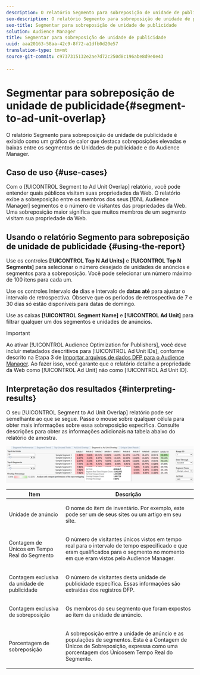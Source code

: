 ```yaml
---
description: O relatório Segmento para sobreposição de unidade de publicidade é exibido como um gráfico de calor que destaca sobreposições elevadas e baixas entre os segmentos de Unidades de publicidade e do Audience Manager.
seo-description: O relatório Segmento para sobreposição de unidade de publicidade é exibido como um gráfico de calor que destaca sobreposições elevadas e baixas entre os segmentos de Unidades de publicidade e do Audience Manager.
seo-title: Segmentar para sobreposição de unidade de publicidade
solution: Audience Manager
title: Segmentar para sobreposição de unidade de publicidade
uuid: aaa20163-58aa-42c9-8f72-a1dfb0d20e57
translation-type: tm+mt
source-git-commit: c9737315132e2ae7d72c250d8c196abe8d9e0e43

---
```



# Segmentar para sobreposição de unidade de publicidade{#segment-to-ad-unit-overlap}

O relatório Segmento para sobreposição de unidade de publicidade é exibido como um gráfico de calor que destaca sobreposições elevadas e baixas entre os segmentos de Unidades de publicidade e do Audience Manager.

## Caso de uso {#use-cases}

Com o [!UICONTROL Segment to Ad Unit Overlap] relatório, você pode entender quais públicos visitam suas propriedades da Web. O relatório exibe a sobreposição entre os membros dos seus [!DNL Audience Manager] segmentos e o número de visitantes das propriedades da Web. Uma sobreposição maior significa que muitos membros de um segmento visitam sua propriedade da Web.

## Usando o relatório Segmento para sobreposição de unidade de publicidade {#using-the-report}

Use os controles **[!UICONTROL Top N Ad Units]** e **[!UICONTROL Top N Segments]** para selecionar o número desejado de unidades de anúncios e segmentos para a sobreposição. Você pode selecionar um número máximo de 100 itens para cada um.

Use os controles Intervalo **de** dias e Intervalo de **datas até** para ajustar o intervalo de retrospectiva. Observe que os períodos de retrospectiva de 7 e 30 dias só estão disponíveis para datas de domingo.

Use as caixas **[!UICONTROL Segment Name]** e **[!UICONTROL Ad Unit]** para filtrar qualquer um dos segmentos e unidades de anúncios.

>[!IMPORTANT]
>
>Ao ativar [!UICONTROL Audience Optimization for Publishers], você deve incluir metadados descritivos para [!UICONTROL Ad Unit IDs], conforme descrito na Etapa 3 de [Importar arquivos de dados DFP para o Audience Manager](../../../reporting/audience-optimization-reports/aor-publishers/import-dfp.md). Ao fazer isso, você garante que o relatório detalhe a propriedade da Web como [!UICONTROL Ad Unit] não como [!UICONTROL Ad Unit ID].

## Interpretação dos resultados {#interpreting-results}

O seu [!UICONTROL Segment to Ad Unit Overlap] relatório pode ser semelhante ao que se segue. Passe o mouse sobre qualquer célula para obter mais informações sobre essa sobreposição específica. Consulte descrições para obter as informações adicionais na tabela abaixo do relatório de amostra.

![](assets/publisher_segment_ad_unit_overlap.png)

<table id="table_22340F45B1B94D3796174CB30A60E212"> 
 <thead> 
  <tr> 
   <th colname="col1" class="entry"> Item </th> 
   <th colname="col2" class="entry"> Descrição </th> 
  </tr>
 </thead>
 <tbody> 
  <tr> 
   <td colname="col1"> <p><span class="wintitle"> Unidade de anúncio </span> </p> </td> 
   <td colname="col2"> <p>O nome do item de inventário. Por exemplo, este pode ser um de seus sites ou um artigo em seu site. </p> </td> 
  </tr> 
  <tr> 
   <td colname="col1"> <p><span class="wintitle"> Contagem de Únicos em Tempo Real do Segmento</span> </p> </td> 
   <td colname="col2"> <p>O número de visitantes únicos vistos em tempo real para o intervalo de tempo especificado e que eram qualificados para o segmento no momento em que eram vistos pelo <span class="keyword"> Audience Manager</span>. </p> </td> 
  </tr> 
  <tr> 
   <td colname="col1"> <p><span class="wintitle"> Contagem exclusiva da unidade de publicidade</span> </p> </td> 
   <td colname="col2"> <p>O número de visitantes desta unidade de publicidade específica. Essas informações são extraídas dos registros DFP. </p> </td> 
  </tr> 
  <tr> 
   <td colname="col1"> <p><span class="wintitle"> Contagem exclusiva de sobreposição</span> </p> </td> 
   <td colname="col2"> <p>Os membros do seu segmento que foram expostos ao item da unidade de anúncio. </p> </td> 
  </tr> 
  <tr> 
   <td colname="col1"> <p><span class="wintitle"> Porcentagem de sobreposição</span> </p> </td> 
   <td colname="col2"> <p>A sobreposição entre a unidade de anúncio e as populações de segmentos. Esta é a Contagem <span class="wintitle"> de Únicos de Sobreposição, expressa como uma porcentagem dos Únicos</span>em Tempo Real do <span class="wintitle"></span>Segmento. </p> </td> 
  </tr> 
 </tbody> 
</table>

